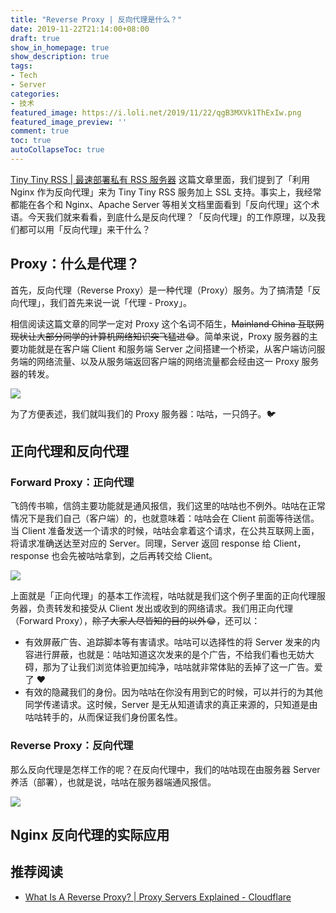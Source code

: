 ```yaml
---
title: "Reverse Proxy | 反向代理是什么？"
date: 2019-11-22T21:14:00+08:00
draft: true
show_in_homepage: true
show_description: true
tags:
- Tech
- Server
categories:
- 技术
featured_image: https://i.loli.net/2019/11/22/qgB3MXVk1ThExIw.png
featured_image_preview: ''
comment: true
toc: true
autoCollapseToc: true
---
```


[Tiny Tiny RSS | 最速部署私有 RSS 服务器](https://blog.spencerwoo.com/2019/11/tiny-tiny-rss/) 这篇文章里面，我们提到了「利用 Nginx 作为反向代理」来为 Tiny Tiny RSS 服务加上 SSL 支持。事实上，我经常都能在各个和 Nginx、Apache Server 等相关文档里面看到「反向代理」这个术语。今天我们就来看看，到底什么是反向代理？「反向代理」的工作原理，以及我们都可以用「反向代理」来干什么？

## Proxy：什么是代理？

首先，反向代理（Reverse Proxy）是一种代理（Proxy）服务。为了搞清楚「反向代理」，我们首先来说一说「代理 - Proxy」。

相信阅读这篇文章的同学一定对 Proxy 这个名词不陌生，~~Mainland China 互联网现状让大部分同学的计算机网络知识突飞猛进~~😂。简单来说，Proxy 服务器的主要功能就是在客户端 Client 和服务端 Server 之间搭建一个桥梁，从客户端访问服务端的网络流量、以及从服务端返回客户端的网络流量都会经由这一 Proxy 服务器的转发。

![](https://i.loli.net/2019/11/23/SX6GjARx5eKpfEI.png)

为了方便表述，我们就叫我们的 Proxy 服务器：咕咕，一只鸽子。🐦

## 正向代理和反向代理

### Forward Proxy：正向代理

飞鸽传书嘛，信鸽主要功能就是通风报信，我们这里的咕咕也不例外。咕咕在正常情况下是我们自己（客户端）的，也就意味着：咕咕会在 Client 前面等待送信。当 Client 准备发送一个请求的时候，咕咕会拿着这个请求，在公共互联网上面，将请求准确送达至对应的 Server。同理，Server 返回 response 给 Client，response 也会先被咕咕拿到，之后再转交给 Client。

![](https://i.loli.net/2019/11/23/agNBpxLzSoIAFhi.png)

上面就是「正向代理」的基本工作流程，咕咕就是我们这个例子里面的正向代理服务器，负责转发和接受从 Client 发出或收到的网络请求。我们用正向代理（Forward Proxy），~~除了大家人尽皆知的目的以外~~😂，还可以：

- 有效屏蔽广告、追踪脚本等有害请求。咕咕可以选择性的将 Server 发来的内容进行屏蔽，也就是：咕咕知道这次发来的是个广告，不给我们看也无妨大碍，那为了让我们浏览体验更加纯净，咕咕就非常体贴的丢掉了这一广告。爱了 ❤️
- 有效的隐藏我们的身份。因为咕咕在你没有用到它的时候，可以并行的为其他同学传递请求。这时候，Server 是无从知道请求的真正来源的，只知道是由咕咕转手的，从而保证我们身份匿名性。

### Reverse Proxy：反向代理

那么反向代理是怎样工作的呢？在反向代理中，我们的咕咕现在由服务器 Server 养活（部署），也就是说，咕咕在服务器端通风报信。

![](https://i.loli.net/2019/11/23/hUC5TGactx16AJM.png)

## Nginx 反向代理的实际应用

## 推荐阅读

- [What Is A Reverse Proxy? | Proxy Servers Explained - Cloudflare](https://www.cloudflare.com/learning/cdn/glossary/reverse-proxy/)
